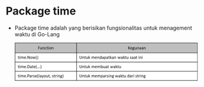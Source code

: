 # Package time

- Package time adalah yang berisikan fungsionalitas untuk menagement waktu di Go-Lang

  ![Time](img/time.jpg)
